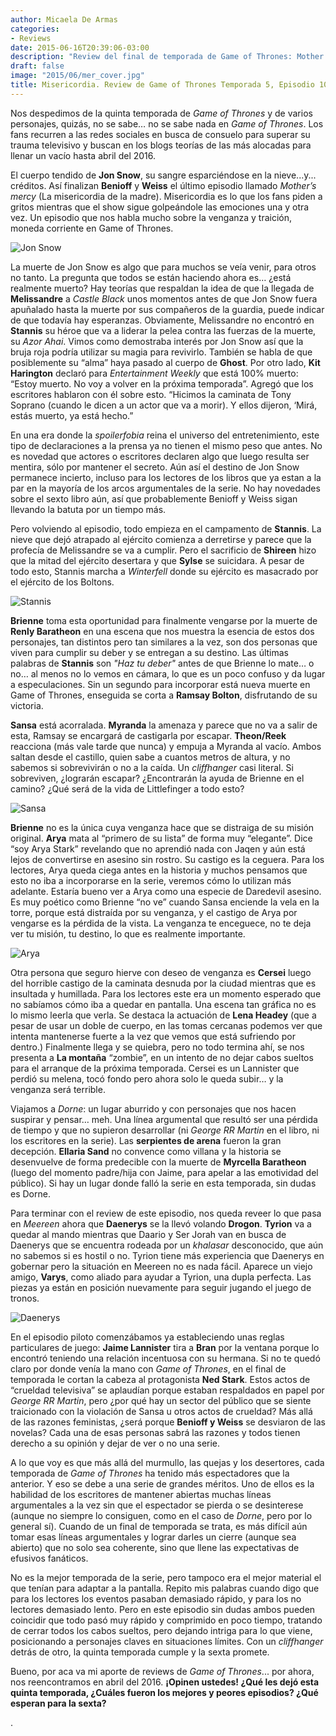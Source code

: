 ```yaml
---
author: Micaela De Armas
categories:
- Reviews
date: 2015-06-16T20:39:06-03:00
description: "Review del final de temporada de Game of Thrones: Mother's Mercy."
draft: false
image: "2015/06/mer_cover.jpg"
title: Misericordia. Review de Game of Thrones Temporada 5, Episodio 10
---
```


Nos despedimos de la quinta temporada de *Game of Thrones* y de varios personajes, quizás, no se sabe… no se sabe nada en *Game of Thrones*. Los fans recurren a las redes sociales en busca de consuelo para superar su trauma televisivo y buscan en los blogs teorías de las más alocadas para llenar un vacío hasta abril del 2016.

El cuerpo tendido de **Jon Snow**, su sangre esparciéndose en la nieve...y... créditos. Así finalizan **Benioff** y **Weiss** el último episodio llamado *Mother’s mercy* (La misericordia de la madre). Misericordia es lo que los fans piden a gritos mientras que el show sigue golpeándole las emociones una y otra vez. Un episodio que nos habla mucho sobre la venganza y traición, moneda corriente en Game of Thrones.

![Jon Snow](/img/2015/06/jon_body.jpg)

La muerte de Jon Snow es algo que para muchos se veía venir, para otros no tanto. La pregunta que todos se están haciendo ahora es… ¿está realmente muerto? Hay teorías que respaldan la idea de que la llegada de **Melissandre** a *Castle Black* unos momentos antes de que Jon Snow fuera apuñalado hasta la muerte por sus compañeros de la guardia, puede indicar de que todavía hay esperanzas. 
Obviamente, Melissandre no encontró en **Stannis** su héroe que va a liderar la pelea contra las fuerzas de la muerte, su *Azor Ahai*. Vimos como demostraba interés por Jon Snow así que la bruja roja podría utilizar su magia para revivirlo. También se habla de que posiblemente su “alma” haya pasado al cuerpo de **Ghost**. Por otro lado, **Kit Harington** declaró para *Entertainment Weekly* que está 100% muerto: “Estoy muerto. No voy a volver en la próxima temporada”. Agregó que los escritores hablaron con él sobre esto. “Hicimos la caminata de Tony Soprano (cuando le dicen a un actor que va a morir). Y ellos dijeron, ‘Mirá, estás muerto, ya está hecho.”

En una era donde la *spoilerfobia* reina el universo del entretenimiento, este tipo de declaraciones a la prensa ya no tienen el mismo peso que antes. No es novedad que actores o escritores declaren algo que luego resulta ser mentira, sólo por mantener el secreto. Aún así el destino de Jon Snow permanece incierto, incluso para los lectores de los libros que ya estan a la par en la mayoría de los arcos argumentales de la serie. No hay novedades sobre el sexto libro aún, así que probablemente Benioff y Weiss sigan llevando la batuta por un tiempo más.

Pero volviendo al episodio, todo empieza en el campamento de **Stannis**. La nieve que dejó atrapado al ejército comienza a derretirse y parece que la profecía de Melissandre se va a cumplir. Pero el sacrificio de **Shireen** hizo que la mitad del ejército desertara y que **Sylse** se suicidara. A pesar de todo esto, Stannis marcha a *Winterfell* donde su ejército es masacrado por el ejército de los Boltons.

![Stannis](/img/2015/06/stannis_body.gif)

**Brienne** toma esta oportunidad para finalmente vengarse por la muerte de **Renly Baratheon** en una escena que nos muestra la esencia de estos dos personajes, tan distintos pero tan similares a la vez, son dos personas que viven para cumplir su deber y se entregan a su destino. Las últimas palabras de **Stannis** son *"Haz tu deber"* antes de que Brienne lo mate… o no… al menos no lo vemos en cámara, lo que es un poco confuso y da lugar a especulaciones. Sin un segundo para incorporar está nueva muerte en Game of Thrones, enseguida se corta a **Ramsay Bolton**, disfrutando de su victoria.

**Sansa** está acorralada. **Myranda** la amenaza y parece que no va a salir de esta, Ramsay se encargará de castigarla por escapar. **Theon/Reek** reacciona (más vale tarde que nunca) y empuja a Myranda al vacío. Ambos saltan desde el castillo, quien sabe a cuantos metros de altura, y no sabemos si sobrevivirán o no a la caída. Un *cliffhanger* casi literal. Si sobreviven, ¿lograrán escapar? ¿Encontrarán la ayuda de Brienne en el camino? ¿Qué será de la vida de Littlefinger a todo esto?

![Sansa](/img/2015/06/sansa_body.gif)

**Brienne** no es la única cuya venganza hace que se distraiga de su misión original. **Arya** mata al “primero de su lista” de forma muy “elegante”. Dice “soy Arya Stark” revelando que no aprendió nada con Jaqen y aún está lejos de convertirse en asesino sin rostro. Su castigo es la ceguera. Para los lectores, Arya queda ciega antes en la historia y muchos pensamos que esto no iba a incorporarse en la serie, veremos cómo lo utilizan más adelante. Estaría bueno ver a Arya como una especie de Daredevil asesino. Es muy poético como Brienne “no ve” cuando Sansa enciende la vela en la torre, porque está distraída por su venganza, y el castigo de Arya por vengarse es la pérdida de la vista. La venganza te enceguece, no te deja ver tu misión, tu destino, lo que es realmente importante.

![Arya](/img/2015/06/arya_body.jpg)

Otra persona que seguro hierve con deseo de venganza es **Cersei** luego del horrible castigo de la caminata desnuda por la ciudad mientras que es insultada y humillada. Para los lectores este era un momento esperado que no sabíamos cómo iba a quedar en pantalla. Una escena tan gráfica no es lo mismo leerla que verla. Se destaca la actuación de **Lena Headey** (que a pesar de usar un doble de cuerpo, en las tomas cercanas podemos ver que intenta mantenerse fuerte a la vez que vemos que está sufriendo por dentro.) Finalmente llega y se quiebra, pero no todo termina ahí, se nos presenta a **La montaña** “zombie”, en un intento de no dejar cabos sueltos para el arranque de la próxima temporada. Cersei es un Lannister que perdió su melena, tocó fondo pero ahora solo le queda subir… y la venganza será terrible.

Viajamos a *Dorne*: un lugar aburrido y con personajes que nos hacen suspirar y pensar… meh. Una línea argumental que resultó ser una pérdida de tiempo y que no supieron desarrollar (ni *George RR Martin* en el libro, ni los escritores en la serie). Las **serpientes de arena** fueron la gran decepción. **Ellaria Sand** no convence como villana y la historia se desenvuelve de forma predecible con la muerte de **Myrcella Baratheon** (luego del momento padre/hija con Jaime, para apelar a las emotividad del público). Si hay un lugar donde falló la serie en esta temporada, sin dudas es Dorne.  

Para terminar con el review de este episodio, nos queda reveer lo que pasa en *Meereen* ahora que **Daenerys** se la llevó volando **Drogon**. **Tyrion** va a quedar al mando mientras que Daario y Ser Jorah van en busca de Daenerys que se encuentra rodeada por un *khalasar* desconocido, que aún no sabemos si es hostil o no. Tyrion tiene más experiencia que Daenerys en gobernar pero la situación en Meereen no es nada fácil. Aparece un viejo amigo, **Varys**, como aliado para ayudar a Tyrion, una dupla perfecta. Las piezas ya están en posición nuevamente para seguir jugando el juego de tronos. 

![Daenerys](/img/2015/06/dragon_body.jpg)

En el episodio piloto comenzábamos ya estableciendo unas reglas particulares de juego: **Jaime Lannister** tira a **Bran** por la ventana porque lo encontró teniendo una relación incentuosa con su hermana. Si no te quedó claro por donde venía la mano con *Game of Thrones*, en el final de temporada le cortan la cabeza al protagonista **Ned Stark**. Estos actos de “crueldad televisiva” se aplaudían porque estaban respaldados en papel por *George RR Martin*, pero ¿por qué hay un sector del público que se siente traicionado con la violación de Sansa u otros actos de crueldad? Más allá de las razones feministas, ¿será porque **Benioff y Weiss** se desviaron de las novelas? Cada una de esas personas sabrá las razones y todos tienen derecho a su opinión y dejar de ver o no una serie. 

A lo que voy es que más allá del murmullo, las quejas y los desertores, cada temporada de *Game of Thrones* ha tenido más espectadores que la anterior. Y eso se debe a una serie de grandes méritos. Uno de ellos es la habilidad de los escritores de mantener abiertas muchas líneas argumentales a la vez sin que el espectador se pierda o se desinterese (aunque no siempre lo consiguen, como en el caso de *Dorne*, pero por lo general sí). Cuando de un final de temporada se trata, es más difícil aún tomar esas líneas argumentales y lograr darles un cierre (aunque sea abierto) que no solo sea coherente, sino que llene las expectativas de efusivos fanáticos.

No es la mejor temporada de la serie, pero tampoco era el mejor material el que tenían para adaptar a la pantalla. Repito mis palabras cuando digo que para los lectores los eventos pasaban demasiado rápido, y para los no lectores demasiado lento. Pero en este episodio sin dudas ambos pueden coincidir que todo pasó muy rápido y comprimido en poco tiempo, tratando de cerrar todos los cabos sueltos, pero dejando intriga para lo que viene, posicionando a personajes claves en situaciones límites. Con un *cliffhanger* detrás de otro, la quinta temporada cumple y la sexta promete. 

Bueno, por aca va mi aporte de reviews de *Game of Thrones*... por ahora, nos reencontramos en abril del 2016. 
**¡Opinen ustedes! ¿Qué les dejó esta quinta temporada, ¿Cuáles fueron los mejores y peores episodios? ¿Qué esperan para la sexta?**



.
